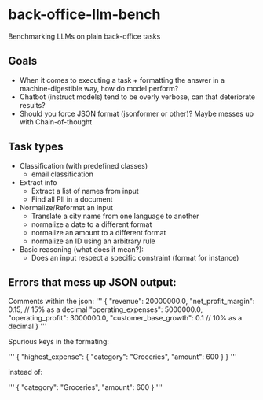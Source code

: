 # back-office-llm-bench
Benchmarking LLMs on plain back-office tasks

## Goals

- When it comes to executing a task + formatting the answer in a machine-digestible way, how do model perform?
- Chatbot (instruct models) tend to be overly verbose, can that deteriorate results?
- Should you force JSON format (jsonformer or other)? Maybe messes up with Chain-of-thought


## Task types
- Classification (with predefined classes)
  - email classification
- Extract info
  - Extract a list of names from input
  - Find all PII in a document
- Normalize/Reformat an input
  - Translate a city name from one language to another
  - normalize a date to a different format
  - normalize an amount to a different format
  - normalize an ID using an arbitrary rule
- Basic reasoning (what does it mean?):
  - Does an input respect a specific constraint (format for instance)

## Errors that mess up JSON output:

Comments within the json:
'''
{
"revenue": 20000000.0,
"net_profit_margin": 0.15, // 15% as a decimal
"operating_expenses": 5000000.0,
"operating_profit": 3000000.0,
"customer_base_growth": 0.1 // 10% as a decimal
}
'''

Spurious keys in the formating:

'''
{
  "highest_expense": {
    "category": "Groceries",
    "amount": 600
  }
}
'''

instead of:

'''
{
    "category": "Groceries",
    "amount": 600
  }
'''